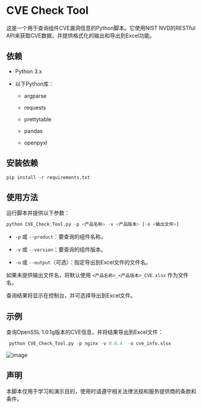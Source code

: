 # CVE Check Tool

这是一个用于查询组件CVE漏洞信息的Python脚本。它使用NIST NVD的RESTful API来获取CVE数据，并提供格式化的输出和导出到Excel功能。

## 依赖

- Python 3.x

- 以下Python库：

  - argparse

  - requests

  - prettytable

  - pandas

  - openpyxl

## 安装依赖

```Shell
pip install -r requirements.txt
```




## 使用方法

运行脚本并提供以下参数：

```Python
python CVE_Check_Tool.py -p <产品名称> -v <产品版本> [-o <输出文件>]
```




- `-p` 或 `--product`：要查询的组件名称。

- `-v` 或 `--version`：要查询的组件版本。

- `-o` 或 `--output`（可选）：指定导出到Excel文件的文件名。

如果未提供输出文件名，将默认使用 `<产品名称>_<产品版本>_CVE.xlsx` 作为文件名。

查询结果将显示在控制台，并可选择导出到Excel文件。



## 示例

查询OpenSSL 1.0.1g版本的CVE信息，并将结果导出到Excel文件：



```Python
 python CVE_Check_Tool.py -p nginx -v 0.6.4  -o cve_info.xlsx
```

![image](https://github.com/LIHAQI/CVE-Check-Tool/assets/57976650/0bbea370-ca19-42cb-abca-af95cfa88016)



## 声明

本脚本仅用于学习和演示目的，使用时请遵守相关法律法规和服务提供商的条款和条件。

